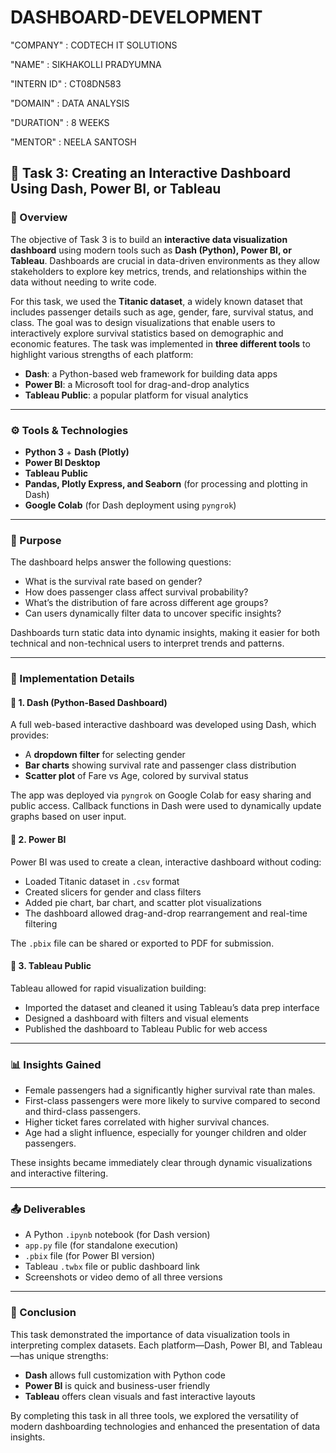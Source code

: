 # DASHBOARD-DEVELOPMENT

"COMPANY" : CODTECH IT SOLUTIONS

"NAME" : SIKHAKOLLI PRADYUMNA

"INTERN ID" : CT08DN583

"DOMAIN" : DATA ANALYSIS

"DURATION" : 8 WEEKS

"MENTOR" : NEELA SANTOSH

## 📌 Task 3: Creating an Interactive Dashboard Using Dash, Power BI, or Tableau

### 📝 Overview

The objective of Task 3 is to build an **interactive data visualization dashboard** using modern tools such as **Dash (Python), Power BI, or Tableau**. Dashboards are crucial in data-driven environments as they allow stakeholders to explore key metrics, trends, and relationships within the data without needing to write code.

For this task, we used the **Titanic dataset**, a widely known dataset that includes passenger details such as age, gender, fare, survival status, and class. The goal was to design visualizations that enable users to interactively explore survival statistics based on demographic and economic features. The task was implemented in **three different tools** to highlight various strengths of each platform:

* **Dash**: a Python-based web framework for building data apps
* **Power BI**: a Microsoft tool for drag-and-drop analytics
* **Tableau Public**: a popular platform for visual analytics

---

### ⚙️ Tools & Technologies

* **Python 3** + **Dash (Plotly)**
* **Power BI Desktop**
* **Tableau Public**
* **Pandas, Plotly Express, and Seaborn** (for processing and plotting in Dash)
* **Google Colab** (for Dash deployment using `pyngrok`)

---

### 🎯 Purpose

The dashboard helps answer the following questions:

* What is the survival rate based on gender?
* How does passenger class affect survival probability?
* What’s the distribution of fare across different age groups?
* Can users dynamically filter data to uncover specific insights?

Dashboards turn static data into dynamic insights, making it easier for both technical and non-technical users to interpret trends and patterns.

---

### 🧱 Implementation Details

#### 🔹 1. Dash (Python-Based Dashboard)

A full web-based interactive dashboard was developed using Dash, which provides:

* A **dropdown filter** for selecting gender
* **Bar charts** showing survival rate and passenger class distribution
* **Scatter plot** of Fare vs Age, colored by survival status

The app was deployed via `pyngrok` on Google Colab for easy sharing and public access. Callback functions in Dash were used to dynamically update graphs based on user input.

#### 🔹 2. Power BI

Power BI was used to create a clean, interactive dashboard without coding:

* Loaded Titanic dataset in `.csv` format
* Created slicers for gender and class filters
* Added pie chart, bar chart, and scatter plot visualizations
* The dashboard allowed drag-and-drop rearrangement and real-time filtering

The `.pbix` file can be shared or exported to PDF for submission.

#### 🔹 3. Tableau Public

Tableau allowed for rapid visualization building:

* Imported the dataset and cleaned it using Tableau’s data prep interface
* Designed a dashboard with filters and visual elements
* Published the dashboard to Tableau Public for web access

---

### 📊 Insights Gained

* Female passengers had a significantly higher survival rate than males.
* First-class passengers were more likely to survive compared to second and third-class passengers.
* Higher ticket fares correlated with higher survival chances.
* Age had a slight influence, especially for younger children and older passengers.

These insights became immediately clear through dynamic visualizations and interactive filtering.

---

### 📤 Deliverables

* A Python `.ipynb` notebook (for Dash version)
* `app.py` file (for standalone execution)
* `.pbix` file (for Power BI version)
* Tableau `.twbx` file or public dashboard link
* Screenshots or video demo of all three versions

---

### 🚀 Conclusion

This task demonstrated the importance of data visualization tools in interpreting complex datasets. Each platform—Dash, Power BI, and Tableau—has unique strengths:

* **Dash** allows full customization with Python code
* **Power BI** is quick and business-user friendly
* **Tableau** offers clean visuals and fast interactive layouts

By completing this task in all three tools, we explored the versatility of modern dashboarding technologies and enhanced the presentation of data insights.
